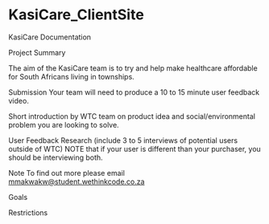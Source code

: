 # KasiCare_ClientSite

KasiCare Documentation


Project Summary

The aim of the KasiCare team is to try and help make healthcare affordable for South Africans living in townships.

Submission
Your team will need to produce a 10 to 15 minute user feedback video.

Short introduction by WTC team on product idea and social/environmental problem you are looking to solve.

User Feedback Research (include 3 to 5 interviews of potential users outside of WTC) NOTE that if your user is different than your purchaser, you should be interviewing both.

Note
To find out more please email mmakwakw@student.wethinkcode.co.za

Goals

Restrictions
